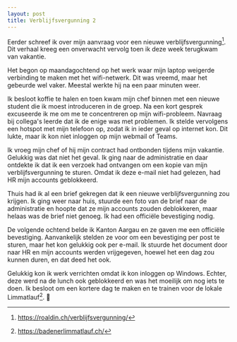 ```yaml
---
layout: post
title: Verblijfsvergunning 2
---
```


Eerder schreef ik over mijn aanvraag voor een nieuwe verblijfsvergunning[^1]. Dit verhaal kreeg een onverwacht vervolg toen ik deze week terugkwam van vakantie.

Het begon op maandagochtend op het werk waar mijn laptop weigerde verbinding te maken met het wifi-netwerk. Dit was vreemd, maar het gebeurde wel vaker. Meestal werkte hij na een paar minuten weer.

Ik besloot koffie te halen en toen kwam mijn chef binnen met een nieuwe student die ik moest introduceren in de groep. Na een kort gesprek excuseerde ik me om me te concentreren op mijn wifi-probleem. Navraag bij collega's leerde dat ik de enige was met problemen. Ik stelde vervolgens een hotspot met mijn telefoon op, zodat ik in ieder geval op internet kon. Dit lukte, maar ik kon niet inloggen op mijn webmail of Teams.

Ik vroeg mijn chef of hij mijn contract had ontbonden tijdens mijn vakantie. Gelukkig was dat niet het geval. Ik ging naar de administratie en daar ontdekte ik dat ik een verzoek had ontvangen om een kopie van mijn verblijfsvergunning te sturen. Omdat ik deze e-mail niet had gelezen, had HR mijn accounts geblokkeerd.

Thuis had ik al een brief gekregen dat ik een nieuwe verblijfsvergunning zou krijgen. Ik ging weer naar huis, stuurde een foto van de brief naar de administratie en hoopte dat ze mijn accounts zouden deblokkeren, maar helaas was de brief niet genoeg. Ik had een officiële bevestiging nodig.

De volgende ochtend belde ik Kanton Aargau en ze gaven me een officiële bevestiging. Aanvankelijk stelden ze voor om een bevestiging per post te sturen, maar het kon gelukkig ook per e-mail. Ik stuurde het document door naar HR en mijn accounts werden vrijgegeven, hoewel het een dag zou kunnen duren, en dat deed het ook.

Gelukkig kon ik werk verrichten omdat ik kon inloggen op Windows. Echter, deze werd na de lunch ook geblokkeerd en was het moeilijk om nog iets te doen. Ik besloot om een kortere dag te maken en te trainen voor de lokale Limmatlauf[^2]. 🏃‍

[^1]: <https://roaldin.ch/verblijfsvergunning/>
[^2]: <https://badenerlimmatlauf.ch/>
